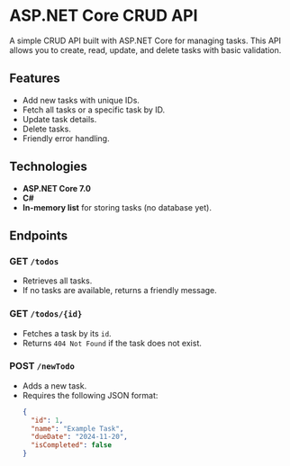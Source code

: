 # ASP.NET Core CRUD API

A simple CRUD API built with ASP.NET Core for managing tasks. This API allows you to create, read, update, and delete tasks with basic validation.

## Features

- Add new tasks with unique IDs.
- Fetch all tasks or a specific task by ID.
- Update task details.
- Delete tasks.
- Friendly error handling.

## Technologies

- **ASP.NET Core 7.0**
- **C#**
- **In-memory list** for storing tasks (no database yet).

## Endpoints

### GET `/todos`

- Retrieves all tasks.
- If no tasks are available, returns a friendly message.

### GET `/todos/{id}`

- Fetches a task by its `id`.
- Returns `404 Not Found` if the task does not exist.

### POST `/newTodo`

- Adds a new task.
- Requires the following JSON format:
  ```json
  {
    "id": 1,
    "name": "Example Task",
    "dueDate": "2024-11-20",
    "isCompleted": false
  }
  ```

